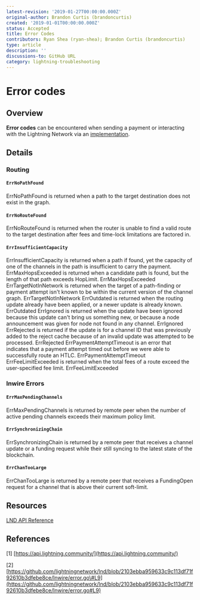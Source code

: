 ```yaml
---
latest-revision: '2019-01-27T00:00:00.000Z'
original-author: Brandon Curtis (brandoncurtis)
created: '2019-01-01T00:00:00.000Z'
status: Accepted
title: Error Codes
contributors: Ryan Shea (ryan-shea); Brandon Curtis (brandoncurtis)
type: article
description: ''
discussions-to: GitHub URL
category: lightning-troubleshooting
---
```


# Error codes

## Overview

**Error codes** can be encountered when sending a payment or interacting with the Lightning Network via an [implementation]().

## Details

### Routing

#### `ErrNoPathFound`

ErrNoPathFound is returned when a path to the target destination does not exist in the graph.

#### `ErrNoRouteFound`

ErrNoRouteFound is returned when the router is unable to find a valid route to the target destination after fees and time-lock limitations are factored in.

#### `ErrInsufficientCapacity`

ErrInsufficientCapacity is returned when a path if found, yet the capacity of one of the channels in the path is insufficient to carry the payment. ErrMaxHopsExceeded is returned when a candidate path is found, but the length of that path exceeds HopLimit. ErrMaxHopsExceeded ErrTargetNotInNetwork is returned when the target of a path-finding or payment attempt isn't known to be within the current version of the channel graph. ErrTargetNotInNetwork ErrOutdated is returned when the routing update already have been applied, or a newer update is already known. ErrOutdated ErrIgnored is returned when the update have been ignored because this update can't bring us something new, or because a node announcement was given for node not found in any channel. ErrIgnored ErrRejected is returned if the update is for a channel ID that was previously added to the reject cache because of an invalid update was attempted to be processed. ErrRejected ErrPaymentAttemptTimeout is an error that indicates that a payment attempt timed out before we were able to successfully route an HTLC. ErrPaymentAttemptTimeout ErrFeeLimitExceeded is returned when the total fees of a route exceed the user-specified fee limit. ErrFeeLimitExceeded

### lnwire Errors

#### `ErrMaxPendingChannels`

ErrMaxPendingChannels is returned by remote peer when the number of active pending channels exceeds their maximum policy limit.

#### `ErrSynchronizingChain`

ErrSynchronizingChain is returned by a remote peer that receives a channel update or a funding request while their still syncing to the latest state of the blockchain.

#### `ErrChanTooLarge`

ErrChanTooLarge is returned by a remote peer that receives a FundingOpen request for a channel that is above their current soft-limit.

## Resources

[LND API Reference](https://api.lightning.community/)

## References

\[1\] [https://api.lightning.community/](https://api.lightning.community/)

\[2\] [https://github.com/lightningnetwork/lnd/blob/2103ebba959633c9c113df71f92610b3dfebe8ce/lnwire/error.go\#L9](https://github.com/lightningnetwork/lnd/blob/2103ebba959633c9c113df71f92610b3dfebe8ce/lnwire/error.go#L9)

